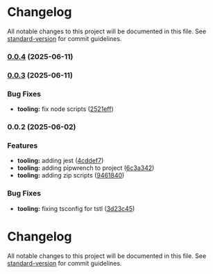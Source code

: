 # Changelog

All notable changes to this project will be documented in this file. See [standard-version](https://github.com/conventional-changelog/standard-version) for commit guidelines.

### [0.0.4](https://github.com/dihgg/zomboid-mod-template/compare/v0.0.3...v0.0.4) (2025-06-11)

### [0.0.3](https://github.com/dihgg/zomboid-mod-template/compare/v0.0.2...v0.0.3) (2025-06-11)


### Bug Fixes

* **tooling:** fix node scripts ([2521eff](https://github.com/dihgg/zomboid-mod-template/commit/2521eff71e17d8da55fe0bc75d929d85bb22bbfa))

### 0.0.2 (2025-06-02)

### Features

-   **tooling:** adding jest ([4cddef7](https://github.com/dihgg/zomboid-mod-template/commit/4cddef7a8b7ed16a9f6e38b35a8d2e8b6e80e676))
-   **tooling:** adding pipwrench to project ([6c3a342](https://github.com/dihgg/zomboid-mod-template/commit/6c3a34273078f39d15287b4e047aa203aaac1083))
-   **tooling:** adding zip scripts ([9461840](https://github.com/dihgg/zomboid-mod-template/commit/94618407321eb7b55ce14c5006f3ef8016e43009))

### Bug Fixes

-   **tooling:** fixing tsconfig for tstl ([3d23c45](https://github.com/dihgg/zomboid-mod-template/commit/3d23c457f6d02eaca424570a81052a4fdeeacd88))

# Changelog

All notable changes to this project will be documented in this file. See [standard-version](https://github.com/conventional-changelog/standard-version) for commit guidelines.

